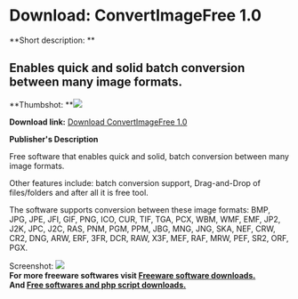 # Download: ConvertImageFree 1.0

**Short description: **

## Enables quick and solid batch conversion between many image formats.

  
**Thumbshot: **![](http://www.freewarefiles.com/screenshot/sbcvrtimgfree_md.jpg)   
  
**Download link:** [Download ConvertImageFree 1.0](http://freesoftwares.boysofts.com/ConvertImageFree_program_51942.html)  
  

**Publisher's Description**  
  

Free software that enables quick and solid, batch conversion between many
image formats.

Other features include: batch conversion support, Drag-and-Drop of
files/folders and after all it is free tool.

The software supports conversion between these image formats: BMP, JPG, JPE,
JFI, GIF, PNG, ICO, CUR, TIF, TGA, PCX, WBM, WMF, EMF, JP2, J2K, JPC, J2C,
RAS, PNM, PGM, PPM, JBG, MNG, JNG, SKA, NEF, CRW, CR2, DNG, ARW, ERF, 3FR,
DCR, RAW, X3F, MEF, RAF, MRW, PEF, SR2, ORF, PGX.

  
  
Screenshot: ![](http://www.freewarefiles.com/screenshot/sbcvrtimgfree.jpg)  
**For more freeware softwares visit [Freeware software downloads.](http://freesoftwares.boysofts.com/)**   
**And [Free softwares and php script downloads.](http://www.boysofts.com/)**


